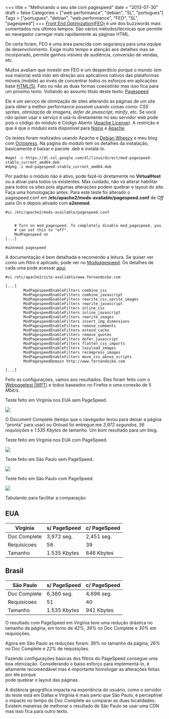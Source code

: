 +++
title = "Melhorando o seu site com pagespeed"
date = "2013-07-30"
draft = false
Categories = ["web performance", "debian", "SL", "portugues"]
Tags = ["portugues", "debian", "web performance", "FEO", "SL", "pagespeed"]
+++
[Front End Optimization(FEO)](http://www.yottaa.com/why-yottaa/technology/front-end-optimization/)
é um dos buzzwords mais comentados nos últimos tempos. São vários
métodos/técnicas que permite ao navegador carregar mais rapidamente as
páginas HTML.

De certa foram, FEO é uma área parecida com segurança para uma equipe de
desenvolvimento. Exige muito tempo e atenção aos detalhes mas se
incorporado, permite ganhos visíveis de audiência, conversão de vendas,
etc.

Muitos avaliam que investir em FEO é um desperdício porque o mundo (em
sua maioria) está indo em direção aos aplicativos nativos das
plataformas móveis (mobile) ao invés de concentrar todos os esforços em
aplicações base [HTML(5)](http://pt.wikipedia.org/wiki/HTML5). Fato ou
não as duas formas coexistirão mas isso fica para um próximo texto.
Voltando ao assunto título deste texto:
[Pagespeed](https://developers.google.com/speed/pagespeed/)

Ele é um serviço de otimização de sites alterando as páginas de um site
para obter a melhor performance possível usando coisas como: *CSS
sprites*, *otimização de imagens*, *defer de javascript*, *minify*, etc.
Se você não quiser usar o serviço e usá-lo diretamente no seu servidor
web pode pois o código do módulo é Código Aberto ([Apache License](http://www.apache.org/licenses/LICENSE-2.0)). A restrição é que
é que o módulo está disponível para [Nginx](http://nginx.org/) e
[Apache](http://http.apache.org/).

Os testes foram realizados usando Apache e [Debian
Wheezy](http://www.debian.org/releases/wheezy/) e meu blog com
[Octopress](http://www.octopress.org/). Na página do módulo tem os
detalhes da instalação, basicamente é baixar o pacote .deb e instalá-lo.

    #wget -c https://dl-ssl.google.com/dl/linux/direct/mod-pagespeed-stable_current_amd64.deb
    #dpkg -i mod-pagespeed-stable_current_amd64.deb

Por padrão o módulo não é ativo, pode fazê-lo diretamente no
**VirtualHost** ou a ativar para todos os existentes. Mas cuidado, não
vá alterar habilitar para todos os sites pois algumas alterações podem
quebrar o layout do site. Faça uma homologação antes. Para este teste
foi alterado o pagespeed.conf em
**/etc/apache2/mods-avaliable/pagespeed.conf** de *Off* para *On* e
depois ativado com **a2enmod**.

    #vi /etc/apache2/mods-available/pagespeed.conf


        # Turn on mod_pagespeed. To completely disable mod_pagespeed, you
        # can set this to "off".
        ModPagespeed on
    [...]

    #a2enmod pagespeed

A documentação é bem detalhada e recomendo a leitura. Se quiser ver como
um filtro é aplicado, pode ver no
[Modpagespeed](http://www.modpagespeed.com/). Os detalhes de cada uma
pode acessar
[aqui](https://developers.google.com/speed/pagespeed/module/filters).

    #vi /etc/apache2/site-avaliable/www.fernandoike.com

    [...]
            ModPagespeedEnableFilters combine_css
            ModPagespeedEnableFilters combine_javascript
            ModPagespeedEnableFilters rewrite_css,sprite_images
            ModPagespeedEnableFilters rewrite_javascript
            ModPagespeedEnableFilters inline_css
            ModPagespeedEnableFilters inline_javascript
            ModPagespeedEnableFilters rewrite_images
            ModPagespeedEnableFilters insert_img_dimensions
            ModPagespeedEnableFilters remove_comments
            ModPagespeedEnableFilters extend_cache
            ModPagespeedEnableFilters remove_quotes
            ModPagespeedEnableFilters defer_javascript
            ModPagespeedEnableFilters flatten_css_imports
            ModPagespeedEnableFilters lazyload_images
            ModPagespeedEnableFilters recompress_images
            ModPagespeedEnableFilters move_css_above_scripts
            ModPagespeedDomain http://www.fernandoike.com

    [...]

Feito as configurações, vamos aos resultados. Eles foram feito com o\
 [Webpagetest (WPT)](http://www.webpagetest.org/) e todos baseados no
Firefox e uma conexão de *5 Mbit/s*.

Teste feito em Virgínia nos EUA sem PageSpeed.

![](/images/dulles_s_pagespeed2.png)

O Document Complete (tempo que o navegador levou para deixar a página
“pronta” para usar) ou Onload foi entregue me *3,972 segundos*, *56
requisições* e *1.535 Kbytes* de tamanho. Um bom resultado para um blog.

Teste feito em Virgínia nos EUA com PageSpeed.

![](/images/dulles_c_pagespeed2.png)

Teste feito em São Paulo sem PageSpeed.

![](/images/sp_s_pagespeed2.png)

Teste feito em São Paulo com PageSpeed.

![](/images/sp_c_pagespeed2.png)

Tabulando para facilitar a comparação:

EUA
---

  Virginia |s/ PageSpeed | c/ PageSpeed
  ------------ | -------------- | --------------
  Doc Complete | 3,972 seg.  |   2,451 seg.
  Requisicoes | 56 |            39
  Tamanho     |  1.535 Kbytes | 646 Kbytes

Brasil
------

  São Paulo | s/ PageSpeed | c/ PageSpeed
  ------------ | ------------ | --------------
  Doc Complete | 6,360 seg.  |   4,696 seg.
  Requisicoes | 51 |   40
  Tamanho | 1.535 Kbytes | 941 Kbytes



O resultado com PageSpeed em Virgínia teve uma redução drástica no
tamanho da página, em torno de *42%*, *39%* no Doc Complete e *30%* em
requisições.

Agora em São Paulo as reduções foram: 39% no tamanho da página, *26%* no
Doc Complete e *22%* de requisições.

Fazendo configurações básicas dos filtros do PageSpeed consegue uma boa
otimização. Considerando o baixo esforço para implementá-lo, é altamente
recomendável mas é importante homologar as alterações feitas por ele
porque\
 pode quebrar o layout das páginas.

A distância geográfica impacta na experiência do usuário, como o
servidor do teste está em Dallas e Virgínia é mais perto que São Paulo,
é perceptível o impacto no tempo do Doc Complete ao comparar as duas
localidades. Existem maneiras de melhorar o resultado de São Paulo se
usar uma CDN mas isso fica para outro texto.
